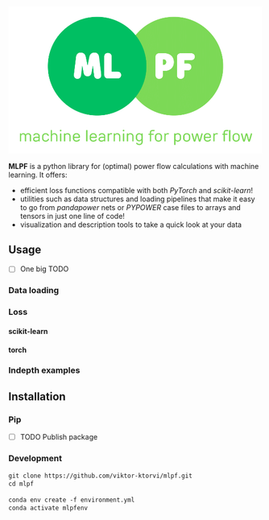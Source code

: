 <p align="center">
<img src="images/logo.png" width="650">
</p>

__MLPF__ is a python library for (optimal) power flow calculations with machine learning.
It offers:

* efficient loss functions compatible with both _PyTorch_ and _scikit-learn_!
* utilities such as data structures and loading pipelines that make it easy to go from
  _pandapower_ nets or _PYPOWER_ case files to arrays and tensors in just one line of code!
* visualization and description tools to take a quick look at your data

## Usage

-[ ] One big TODO

### Data loading

### Loss

#### scikit-learn

#### torch

### Indepth examples

## Installation

### Pip

-[ ] TODO Publish package

### Development

```
git clone https://github.com/viktor-ktorvi/mlpf.git
cd mlpf

conda env create -f environment.yml
conda activate mlpfenv
```
